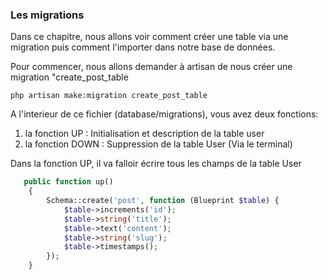 ### Les migrations
Dans ce chapitre, nous allons voir comment créer une table via une migration puis comment l'importer dans notre base de données.

Pour commencer, nous allons demander à artisan de nous créer une migration "create_post_table

```linux
php artisan make:migration create_post_table
```

A l'interieur de ce fichier (database/migrations), vous avez deux fonctions:
1. la fonction UP : Initialisation et description de la table user
2. la fonction DOWN : Suppression de la table User (Via le terminal)

Dans la fonction UP, il va falloir écrire tous les champs de la table User

```PHP
   public function up()
    {
        Schema::create('post', function (Blueprint $table) {
            $table->increments('id');
            $table->string('title');
            $table->text('content');
            $table->string('slug');
            $table->timestamps();
        });
    }
```

